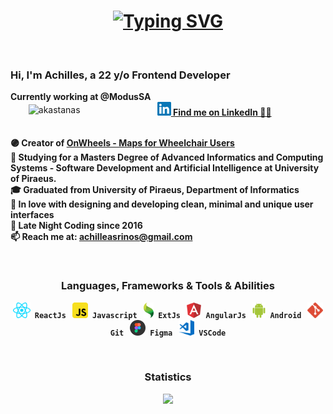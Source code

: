 <h1 align="center">
  <a href="https://git.io/typing-svg"><img src="https://readme-typing-svg.herokuapp.com?font=Roboto&weight=600&size=30&pause=1000&center=true&width=435&lines=Hello+There+%F0%9F%91%8B;I+am+Achilles;Nice+to+meet+you+%F0%9F%98%84" alt="Typing SVG" /></a>
</h1>

<br>
<p align="left"></p>
  <h3>Hi, I'm Achilles, a 22 y/o Frontend Developer</h3>
  <b>Currently working at @ModusSA</b>
  <div style="display: flex; align-items: center;justify-content: space-around;">
    <img style="display: inline-block" src="https://komarev.com/ghpvc/?username=akastanas&label=Profile%20views&color=ce9927&style=flat" alt="akastanas" /> 
    &nbsp;&nbsp;
    <a href="https://www.linkedin.com/in/akastanas/" title="LinkedIn Profile"><img width="22" src="images/linkedin.svg"><b> Find me on LinkedIn 🙋‍♂️<b></a>
  </div>
  <br>

🟣 Creator of <a href="https://github.com/AchillesKastanas/OnWheels-Maps-for-Wheelchair-Users-Beta">OnWheels - Maps for Wheelchair Users </a>
<br>
📖 Studying for a Masters Degree of Advanced Informatics and Computing Systems - Software Development and Artificial Intelligence at University of Piraeus.
<br>
🎓 Graduated from University of Piraeus, Department of Informatics
<br>
🌌 In love with designing and developing clean, minimal and unique user interfaces
<br>
🌃 Late Night Coding since 2016
<br>
📫 Reach me at: <a href="mailto:achilleasrinos@gmail.com">achilleasrinos@gmail.com</a>

</p>
<br>

<h3 align="center">Languages, Frameworks & Tools & Abilities</h3>
<p align="center">
  <code><img title="React" height="25" src="images/react.svg"><b> ReactJs</b></code> &nbsp;
  <code><img title="Javascript" height="25" src="images/javascript.svg"><b> Javascript</b></code> &nbsp;
  <code><img title="Ext Js" height="25" src="images/extjs.svg"><b> ExtJs</b></code> &nbsp;
  <code><img title="AngularJS" height="25" src="images/angular.svg"><b> AngularJs</b></code> &nbsp;
  <code><img title="Android" height="25" src="images/android.svg"><b> Android</b></code> &nbsp;
  <code><img title="Git" height="25" src="images/git.svg"><b> Git</b></code> &nbsp;
  <code><img title="Figma" height="25" src="images/figma.svg"><b> Figma</b></code> &nbsp;
  <code><img title="Visual Studio Code" height="25" src="images/vscode.svg"><b> VSCode</b></code>
</p>
<br>

<h3 align="center">Statistics</h3>
<p>
  <div align=center>
    <a href="https://github.com/anuraghazra/github-readme-stats" title="Go to Source">
      <img width=390 src="https://github-readme-stats.vercel.app/api?username=AchillesKastanas&show_icons=true&theme=react&border_color=61dafb&hide_border=true"/>
    </a>
  </div>
</p>
